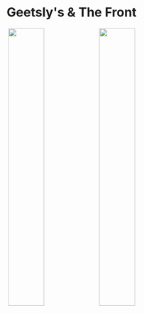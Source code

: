 <h1 align="center">
  Geetsly's & The Front
</h1>

<p align="middle">
  <a href="https://discord.gg/fedVdrp3M2"><img src="https://geetslys.net/assets/img/gcw-icon.png" width="40%" /></a>
  <a href="https://discord.gg/JvSc9Qt3VX"><img src="https://geetslys.net/assets/img/gcu-icon.png" width="40%" /></a>
</p>
